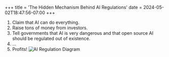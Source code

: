 +++
title = 'The Hidden Mechanism Behind AI Regulations'
date = 2024-05-02T18:47:56-07:00
+++

1. Claim that AI can do everything.
2. Raise tons of money from investors.
3. Tell governments that AI is very dangerous and that open source AI should be regulated out of existence.
4. ...
5. Profits!
![AI Regulation Diagram](/img/ai-doomerism/ai-regulation-mech.jpg)

